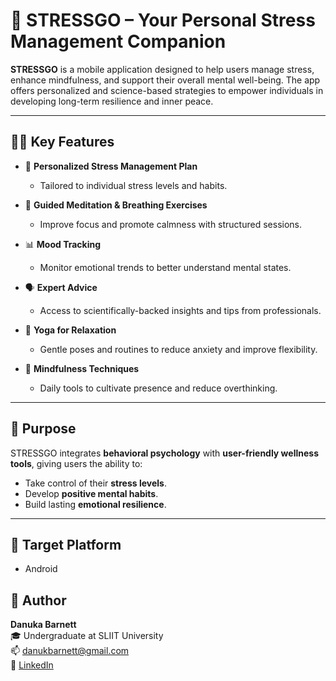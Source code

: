 # 🌿 STRESSGO – Your Personal Stress Management Companion

**STRESSGO** is a mobile application designed to help users manage stress, enhance mindfulness, and support their overall mental well-being. The app offers personalized and science-based strategies to empower individuals in developing long-term resilience and inner peace.

---

## 🧘‍♀️ Key Features

- 🎯 **Personalized Stress Management Plan**
  - Tailored to individual stress levels and habits.

- 🧘 **Guided Meditation & Breathing Exercises**
  - Improve focus and promote calmness with structured sessions.

- 📊 **Mood Tracking**
  - Monitor emotional trends to better understand mental states.

- 🗣️ **Expert Advice**
  - Access to scientifically-backed insights and tips from professionals.

- 🧎 **Yoga for Relaxation**
  - Gentle poses and routines to reduce anxiety and improve flexibility.

- 🧠 **Mindfulness Techniques**
  - Daily tools to cultivate presence and reduce overthinking.

---

## 🎯 Purpose

STRESSGO integrates **behavioral psychology** with **user-friendly wellness tools**, giving users the ability to:

- Take control of their **stress levels**.
- Develop **positive mental habits**.
- Build lasting **emotional resilience**.

---

## 📱 Target Platform

- Android

## 🙋 Author

**Danuka Barnett**  
🎓 Undergraduate at SLIIT University  
📫 [danukbarnett@gmail.com](mailto:danukbarnett@gmail.com)  
🔗 [LinkedIn](https://www.linkedin.com/in/danuka-barnett-54019a324)


